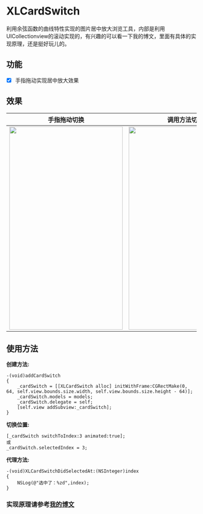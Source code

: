 # XLCardSwitch

利用余弦函数的曲线特性实现的图片居中放大浏览工具，内部是利用UICollectionview的滚动实现的，有兴趣的可以看一下我的博文，里面有具体的实现原理，还是挺好玩儿的。

## 功能

- [x] 手指拖动实现居中放大效果

## 效果 

|手指拖动切换|调用方法切换|
|:---:|:---:|
|<img src="https://github.com/mengxianliang/XLCardSwitch/blob/master/GIF/1.gif" width=300 height=538 />|<img src="https://github.com/mengxianliang/XLCardSwitch/blob/master/GIF/2.gif" width=300 height=538 />|


## 使用方法 

**创建方法:**

```objc
-(void)addCardSwitch
{
    _cardSwitch = [[XLCardSwitch alloc] initWithFrame:CGRectMake(0, 64, self.view.bounds.size.width, self.view.bounds.size.height - 64)];
    _cardSwitch.models = models;
    _cardSwitch.delegate = self;
    [self.view addSubview:_cardSwitch];
}
```

**切换位置:**

```objc
[_cardSwitch switchToIndex:3 animated:true];
或
_cardSwitch.selectedIndex = 3;
```

**代理方法:**

```objc
-(void)XLCardSwitchDidSelectedAt:(NSInteger)index
{
    NSLog(@"选中了：%zd",index);
}
```

### 实现原理请参考[我的博文](http://blog.csdn.net/u013282507/article/details/54136812) 


